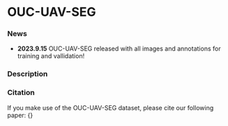 # OUC-UAV-SEG

### News
- **2023.9.15** OUC-UAV-SEG released with all images and annotations for training and vallidation!
### Description


### Citation
If you make use of the OUC-UAV-SEG dataset, please cite our following paper:
{}
